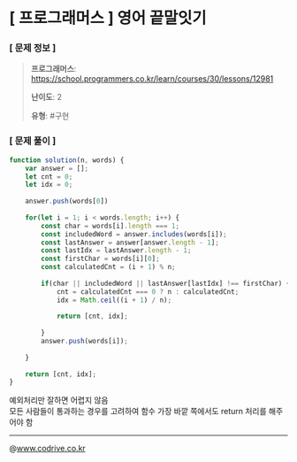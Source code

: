 # [ 프로그래머스 ] 영어 끝말잇기

### [ 문제 정보 ]
> **프로그래머스**: https://school.programmers.co.kr/learn/courses/30/lessons/12981
> 
> **난이도**: 2
>
> **유형**: #구현


### [ 문제 풀이 ]
```JavaScript
function solution(n, words) {
    var answer = [];
    let cnt = 0;
    let idx = 0;
    
    answer.push(words[0])
    
    for(let i = 1; i < words.length; i++) {
        const char = words[i].length === 1;
        const includedWord = answer.includes(words[i]);
        const lastAnswer = answer[answer.length - 1];
        const lastIdx = lastAnswer.length - 1;
        const firstChar = words[i][0];
        const calculatedCnt = (i + 1) % n;
        
        if(char || includedWord || lastAnswer[lastIdx] !== firstChar) {      
            cnt = calculatedCnt === 0 ? n : calculatedCnt;
            idx = Math.ceil((i + 1) / n);
            
            return [cnt, idx];
            
        } 
        answer.push(words[i]);
        
    }
    
    return [cnt, idx];
}
```
예외처리만 잘하면 어렵지 않음<br>모든 사람들이 통과하는 경우를 고려하여 함수 가장 바깥 쪽에서도 return 처리를 해주어야 함


---
@www.codrive.co.kr